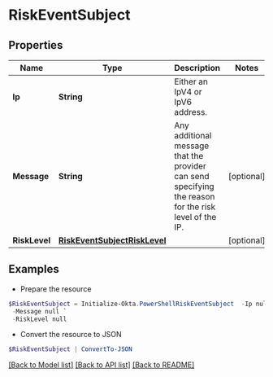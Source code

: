 # RiskEventSubject
## Properties

Name | Type | Description | Notes
------------ | ------------- | ------------- | -------------
**Ip** | **String** | Either an IpV4 or IpV6 address. | 
**Message** | **String** | Any additional message that the provider can send specifying the reason for the risk level of the IP. | [optional] 
**RiskLevel** | [**RiskEventSubjectRiskLevel**](RiskEventSubjectRiskLevel.md) |  | [optional] 

## Examples

- Prepare the resource
```powershell
$RiskEventSubject = Initialize-Okta.PowerShellRiskEventSubject  -Ip null `
 -Message null `
 -RiskLevel null
```

- Convert the resource to JSON
```powershell
$RiskEventSubject | ConvertTo-JSON
```

[[Back to Model list]](../README.md#documentation-for-models) [[Back to API list]](../README.md#documentation-for-api-endpoints) [[Back to README]](../README.md)

